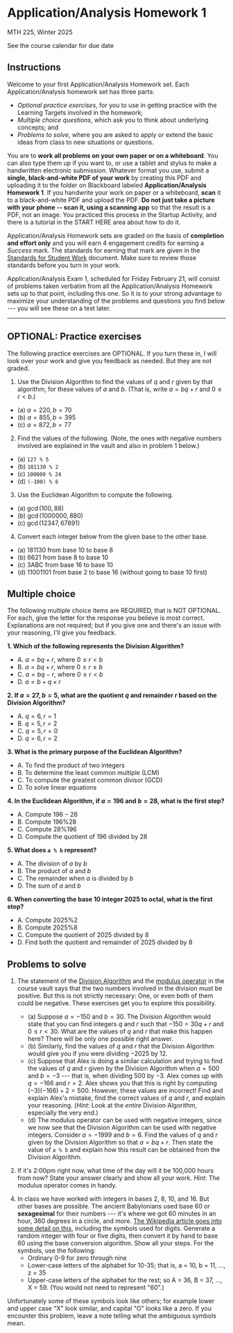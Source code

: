 # Application/Analysis Homework 1

MTH 225, Winter 2025

See the course calendar for due date

## Instructions

Welcome to your first Application/Analysis Homework set. Each Application/Analysis homework set has three parts: 

- *Optional practice exercises*, for you to use in getting practice with the Learning Targets involved in the homework; 
- *Multiple choice questions*, which ask you to think about underlying concepts; and 
- *Problems to solve*, where you are asked to apply or extend the basic ideas from class to new situations or questions. 

You are to **work all problems on your own paper or on a whiteboard**. You can also type them up if you want to, or use a tablet and stylus to make a handwritten electronic submission. Whatever format you use, submit a **single, black-and-white PDF of your work** by creating this PDF and uploading it to the folder on Blackboard labeled **Application/Analysis Homework 1**. If you handwrite your work on paper or a whiteboard, **scan** it to a black-and-white PDF and upload the PDF. **Do not just take a picture with your phone -- scan it, using a scanning app** so that the result is a PDF, not an image. You practiced this process in the Startup Activity, and there is a tutorial in the START HERE area about how to do it. 

Application/Analysis Homework sets are graded on the basis of **completion and effort only** and you will earn 4 engagement credits for earning a *Success* mark. The standards for earning that mark are given in the [Standards for Student Work](https://github.com/RobertTalbert/discretecs/blob/master/MTH225-Winter2025/course-docs/Standards%20for%20Student%20Work%20MTH%20225%20W25.md) document. Make sure to review those standards before you turn in your work. 

Application/Analysis Exam 1, scheduled for Friday February 21, will consist of problems taken verbatim from all the Application/Analysis Homework sets up to that point, including this one. So it is to your strong advantage to maximize your understanding of the problems and questions you find below --- you will see these on a test later.  


---

## OPTIONAL: Practice exercises 

The following practice exercises are OPTIONAL. If you turn these in, I will look over your work and give you feedback as needed. But they are not graded. 

1. Use the Division Algorithm to find the values of $q$ and $r$ given by that algorithm, for these values of $a$ and $b$. (That is, write $a = bq+r$ and $0 \leq r < b$.)
- (a) $a = 220, b = 70$ 
- (b) $a = 855, b = 395$ 
- (c) $a = 872, b = 77$ 

2. Find the values of the following. (Note, the ones with negative numbers involved are explained in the vault and also in problem 1 below.)
- (a) `127 % 5`
- (b) `181130 % 2`
- (c) `100000 % 24` 
- (d) `(-100) % 6`

3. Use the Euclidean Algorithm to compute the following. 
- (a) $\gcd(100,88)$
- (b) $\gcd(1000000, 880)$
- (c) $\gcd(12347, 67891)$

4. Convert each integer below from the given base to the other base. 
- (a) 181130 from base 10 to base 8
- (b) 6621 from base 8 to base 10 
- (c) 3ABC from base 16 to base 10 
- (d) 11001101 from base 2 to base 16 (without going to base 10 first) 


 
## Multiple choice

The following multiple choice items are REQUIRED, that is NOT OPTIONAL. For each, give the letter for the response you believe is most correct. Explanations are not required; but if you give one and there's an issue with your reasoning, I'll give you feedback. 

**1. Which of the following represents the Division Algorithm?**  
- A. $a = bq + r$, where $0 \leq r < b$  
- B. $a = bq + r$, where $0 \leq r \leq b$  
- C. $a = bq - r$, where $0 \leq r < b$  
- D. $a = b + q \times r$  

**2. If $a = 27$, $b = 5$, what are the quotient $q$ and remainder $r$ based on the Division Algorithm?**  
- A. $q = 6, r = 1$  
- B. $q = 5, r = 2$  
- C. $q = 5, r = 0$  
- D. $q = 6, r = 2$  

**3. What is the primary purpose of the Euclidean Algorithm?**  
- A. To find the product of two integers  
- B. To determine the least common multiple (LCM)  
- C. To compute the greatest common divisor (GCD)  
- D. To solve linear equations  

**4. In the Euclidean Algorithm, if $a = 196$ and $b = 28$, what is the first step?**  
- A. Compute $196 - 28$  
- B. Compute $196 \% 28$  
- C. Compute $28 \% 196$  
- D. Compute the quotient of 196 divided by 28 

**5. What does `a % b` represent?**  
- A. The division of $a$ by $b$  
- B. The product of $a$ and $b$  
- C. The remainder when $a$ is divided by $b$  
- D. The sum of $a$ and $b$  

**6. When converting the base 10 integer 2025 to octal, what is the first step?**
- A. Compute $2025 \% 2$
- B. Compute $2025 \% 8$ 
- C. Compute the quotient of 2025 divided by 8
- D. Find both the quotient and remainder of 2025 divided by 8



## Problems to solve 

1. The statement of the [Division Algorithm](https://publish.obsidian.md/discretecs/Computer+Arithmetic/Division+algorithm) and the [modulus operator](https://publish.obsidian.md/discretecs/Computer+Arithmetic/Modulus+operator) in the course vault says that the two numbers involved in the division must be positive. But this is not strictly necessary: One, or even both of them could be negative. These exercises get you to explore this possibility. 
   - (a) Suppose $a = -150$ and $b = 30$. The Division Algorithm would state that you can find integers $q$ and $r$ such that $-150 = 30q + r$ and $0 \leq r < 30$. What are the values of $q$ and $r$ that make this happen here? There will be only one possible right answer. 
   - (b) Similarly, find the values of $q$ and $r$ that the Division Algorithm would give you if you were dividing $-2025$ by $12$. 
   - (c) Suppose that Alex is doing a similar calculation and trying to find the values of $q$ and $r$ given by the Division Algorithm when $a = 500$ and $b = -3$ --- that is, when dividing $500$ by $-3$. Alex comes up with $q = -166$ and $r = 2$. Alex shows you that this is right by computing $(-3)(-166) + 2 = 500$. However, these values are incorrect! Find and explain Alex's mistake, find the correct values of $q$ and $r$, and explain your reasoning. (*Hint*: Look at the *entire* Division Algorithm, especially the very end.)
   - (d) The modulus operator can be used with negative integers, since we now see that the Division Algorithm can be used with negative integers. Consider $a = -1999$ and $b = 6$. Find the values of $q$ and $r$ given by the Division Algorithm so that $a = bq + r$. Then state the value of `a % b` and explain how this result can be obtained from the Division Algorithm. 

2. If it's 2:00pm right now, what time of the day will it be 100,000 hours from now? State your answer clearly and show all your work. *Hint*: The modulus operator comes in handy. 

<!-- 3. The **Extended Euclidean Algorithm** is a modification of the Euclidean Algorithm that takes in two positive integers $a$ and $b$, and expresses their greatest common divisor as a "combination" of $a$ and $b$, which means we can multiply $a$ by some integer and $b$ by some integer and add the results to get $\bcd(a,b)$. For example, if $a = 10$ and $b = 25$, their GCD is $5$, and we can write $5$ as a combination of $10$ and $25$ like this: $25 = 10(-2) + 25(1)$. This video shows how the Euclidean Algorithm can be "extended" to do this. Watch the video; then do the following. 
   (a) Generate two random positive integers $a$ and $b$ that are either 4 or 5 digits long. Then use the (ordinary) Euclidean Algorithm to find $\gcd(a,b)$. Show all your steps, like the examples in class. 
   (b) Then use the Extended Euclidean Algorithm to find integers $x$ and $y$ such that $\gcd(a,b) = ax + by$. Use the example in the video as your guide.  -->

4. In class we have worked with integers in bases 2, 8, 10, and 16. But other bases are possible. The ancient Babylonians used base 60 or **sexagesimal** for their numbers --- it's where we got 60 minutes in an hour, 360 degrees in a circle, and more. [The Wikipedia article goes into some detail on this](https://en.wikipedia.org/wiki/Sexagesimal), including the symbols used for digits. Generate a random integer with four or five digits, then convert it by hand to base 60 using the base conversion algorithm. Show all your steps. For the symbols, use the following: 
   - Ordinary 0-9 for zero through nine
   - Lower-case letters of the alphabet for 10-35; that is, a = 10, b = 11, ..., z = 35
   - Upper-case letters of the alphabet for the rest; so A = 36, B = 37, ..., X = 59. (You would not need to represent "60".)

Unfortunately some of these symbols look like others; for example lower and upper case "X" look similar, and capital "O" looks like a zero. If you encounter this problem, leave a note telling what the ambiguous symbols mean. 

